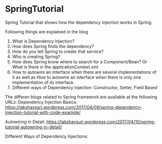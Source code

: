# SpringTutorial
Spring Tutorial that shows how the dependency injection works in Spring.

Following things are explained in the blog
1) What is Dependency Injection? 
2) How does Spring finds the dependency? 
3) How do you tell Spring to create that service?
4) Who is creating Spring?
5) How does Spring know where to search for a Component/Bean? Or What is there in the applicationContext.xml
6) How to autowire an interface when there are several implementations of it as well as How to autowire an interface
when there is only one implementation of its interface.
6) Different ways of Dependency Injection: Constructor, Setter, Field Based

The differen blogs related to Spring framework are available at the following URLs:
Dependency Injection Basics:
https://lakshaysuri.wordpress.com/2017/04/09/spring-dependency-injection-tutorial-with-code-example/

Autowiring in Detail:
https://lakshaysuri.wordpress.com/2017/04/10/spring-tutorial-autowiring-in-detail/

Different Ways of Dependency Injections:

